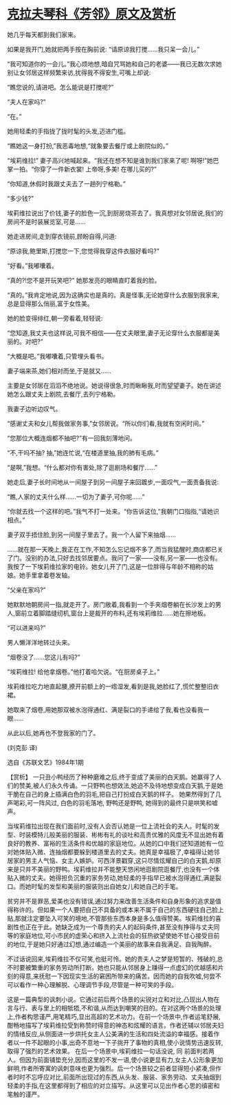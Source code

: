 # [克拉夫琴科《芳邻》原文及赏析](https://www.vrrw.net/wx/15577.html)

她几乎每天都到我们家来。

如果是我开门,她就把两手按在胸前说: “请原谅我打搅……我只呆一会儿。”

“我可知道你的一会儿。”我心烦地想,暗自咒骂她和自己的老婆——我已无数次求她别让女邻居这样频繁来访,扰得我不得安生,可嘴上却说:

“瞧您说的,请进吧。怎么能说是打搅呢?”

“夫人在家吗?”

“在。”

她用轻柔的手指拢了拢时髦的头发,迈进门槛。

“瞧她这一身打扮,”我恶毒地想,“就象要去餐厅或上剧院似的。”

“埃莉维拉!” 妻子高兴地喊起来。“我还在想不知是谁到我们家来了呢! 啊呀!”她巴掌一拍。“你穿了一件新衣裳! 上帝呀,多美! 在哪儿买的?”

“你知道,休假时我跟丈夫去了一趟列宁格勒。”

“多少钱?”

埃莉维拉说出了价钱,妻子的脸色一沉,到厨房烧茶去了。我真想对女邻居说,我们的房间不是时装展览室,可是……

她走进房间,走到穿衣镜前,顾盼自得,问道:

“原谅我,鲍里斯,打搅您一下,您觉得我穿这件衣服好看吗?”

“好看。”我嘟囔着。

“真的?!您不是开玩笑吧?” 她那发亮的眼睛直盯着我的脸。

“真的。”我肯定地说,因为这确实也是真的。真是怪事,无论她穿什么衣服到我家来,总是显得那么俏丽,富于女性美。

她的脸变得绯红,朝一旁看着,轻轻说:

“您知道,我丈夫也这样说,可我不相信——在丈夫眼里,妻子无论穿什么衣服都是美丽的。对吧?”

“大概是吧。”我嘟囔着,只管埋头看书。

妻子端来茶,她们相对而坐,于是就又……

主要是女邻居在滔滔不绝地说。她说得很急,时而瞅瞅我,时而望望妻子。她在讲述她怎么跟丈夫上剧院,去餐厅,去列宁格勒。

我妻子边听边叹气。

“感谢丈夫和女儿帮我做家务事,”女邻居说。“所以你们看,我就有空闲时间。”

“您那位大概连烟都不抽吧?”有一回我刻薄地问。

“不,干吗不抽? 抽,”她连忙说,“在楼道里抽,我的肺有毛病。”

“是啊,”我想。“什么都对你有害处,除了逛剧场和餐厅……”

她走后,妻子长时间地从一间屋子到另一间屋子来回踱步,一面叹气,一面责备我说:

“瞧,人家的丈夫什么样……一切为了妻子,可你呢……”

“你就去找一个这样的吧。”我气不打一处来。“你告诉这位,”我朝门口指指,“请她识相点。”

妻子双手捂住脸,到另一间屋子里去了。我一个人留下来抽烟……

……就在那一天晚上,我正在工作,不知怎么忘记烟不多了,而当我猛醒时,商店都已关了门。没别的办法,只好去找邻居要点。我问了一家——没有,另一家——也没有。我按了一下埃莉维拉家的电铃。她女儿开了门,这是一位胖得与年龄不相称的姑娘。她手里拿着卷发轴。

“父亲在家吗?”

她默默地朝房间一指,就走开了。房门敞着,我看到一个手夹烟卷躺在长沙发上的男人,窗前立着脚踏缝纫机,窗台上是裁开的布料,还有埃莉维拉……她在擦地板。

“可以进来吗?”

男人懒洋洋地转过头来。

“烟卷没了……您这儿有吗?”

“埃莉维拉! 给他拿烟卷。”他打着哈欠说。“在厨房桌子上。”

埃莉维拉吃力地直起腰,撩开前额上的一绺湿发,看到是我,她脸红了,慌忙整整旧衣裙。

她取来了烟卷,用她那双被水泡得通红、满是裂口的手递给了我,看也没看我一眼……

从此以后,她再也不登我家的门了。

(刘克彭 译)

选自《苏联文艺》1984年1期



【赏析】 一只丑小鸭经历了种种磨难之后,终于变成了美丽的白天鹅。她赢得了人们的赞美,被人们永久传诵。一只野鸭也想效法,她迫不及待地想变成白天鹅,于是她干脆在自己的身上插满白色的羽毛,把自己打扮成白天鹅的样子。 她果然得到了几声喝彩,可一阵风过, 白色的羽毛落地, 野鸭还是野鸭, 她得到的最终只是哄笑和嘘声。

当埃莉维拉出现在我们面前时,没有人会否认她是一位上流社会的夫人。时髦的发型、时装模特儿般美丽的服装、彬彬有礼的谈吐和高贵优雅的风度无不显出她有着良好的教养、富裕的生活条件和优越的家庭地位。从她的口中我们还知道她有一位对她体贴入微、连抽烟都要躲到楼道里去的丈夫。她真是幸福极了,幸福得让她邻居家的男主人气恼、女主人嫉妒。可西洋景戳穿,这只尽情炫耀自己的白天鹅,却原来是只并不美丽的野鸭。埃莉维拉并不能整天悠闲地逛剧院逛餐厅,也没有一个体贴入微的丈夫。她得担负沉重的家务劳动,她轻柔的手指早已被水泡得通红,满是裂口。而她时髦的发型和美丽的服装则出自她女儿和她自己的手笔。

贫穷并不是罪恶,爱美也没有错误,通过努力来改善生活条件和自身形象的追求是值得称许的。但如果一个人要把自己不具备的或本来不属于自己的东西硬往自己脸上贴,那就注定要坠入可笑的境地,不管那些东西本身是多么值得赞美。埃莉维拉的喜剧性也正在于此。她缺乏成为一个尊贵的夫人的起码条件,甚至没有挣得与丈夫同等的家庭地位,可小市民的虚荣心和挤入上流社会的狂热欲望使她不甘心接受目前的地位,于是她只好通过幻想,通过编造一个美丽的故事来自我满足、自我陶醉。

不过话说回来,埃莉维拉不仅可笑,也挺可怜。她的贵夫人之梦是短暂的、残破的,总不时要被繁重的家务劳动所打断。她也只能从邻居身上赚得一点虚幻的优越感和片刻的得意,来抚慰一下因现实生活的窘困所带来的痛苦。因而她的自我吹嘘,何尝不可以看作一种心理解脱、心理调节手段,尽管是一种可笑的手段。

这是一篇典型的讽刺小说。它通过前后两个场景的尖锐对立和对比,凸现出人物在言与行、表与里上的相牴牾,不和谐,从而达到嘲笑的目的。在对这两个场景的处理上,作者构思谨严,用笔精巧,显出高超的艺术功力。在前一个场景中,作者运笔舒展,酣畅地描写了埃莉维拉受到称赞时得意的神态和炫耀的语言。作者还辅以邻居夫妇的情绪反应,从侧面进一步烘托女主人公美满的生活和四处流溢的幸福感。接着作者以一件不起眼的小事,出奇不意地一下子挑开了事物的真相,使小说情势迅速反转, 取得了强烈的艺术效果。 在后一个场景中,埃莉维拉一句话没说, 同 前面判若两人。但因为前面铺垫充分,因而这里的不发一语,使小说更显有力,女主人公形象更加鲜明,作者所寄寓的讽刺意味也更为强烈。后一个场景较之前者显得短小紧凑,但作者时时不忘呼应对比,前面所出现过的东西,从头发、服装、家务劳动、丈夫抽烟到轻柔的手指,在这里都得到了相应的对立描写。从这里可以见出作者心思的缜密和笔触的谨严。

